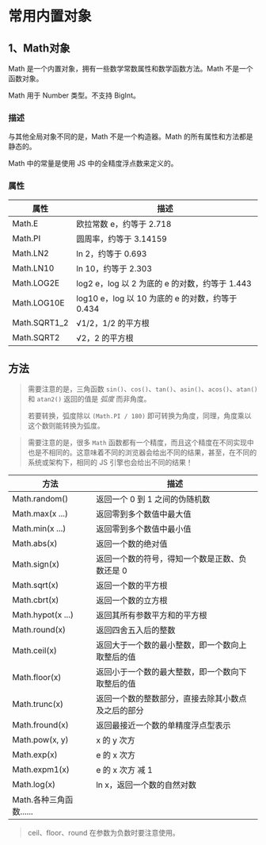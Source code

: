 # 常用内置对象

## 1、Math对象

Math 是一个内置对象，拥有一些数学常数属性和数学函数方法。Math 不是一个函数对象。

Math 用于 Number 类型。不支持 BigInt。

### 描述

与其他全局对象不同的是，Math 不是一个构造器。Math 的所有属性和方法都是静态的。

Math 中的常量是使用 JS 中的全精度浮点数来定义的。

### 属性

| 属性         | 描述                                             |
| ------------ | ------------------------------------------------ |
| Math.E       | 欧拉常数 e，约等于 2.718                         |
| Math.PI      | 圆周率，约等于 3.14159                           |
| Math.LN2     | ln 2，约等于 0.693                               |
| Math.LN10    | ln 10，约等于 2.303                              |
| Math.LOG2E   | log2 e，log 以 2 为底的 e 的对数，约等于 1.443   |
| Math.LOG10E  | log10 e，log 以 10 为底的 e 的对数，约等于 0.434 |
| Math.SQRT1_2 | √1/2，1/2 的平方根                               |
| Math.SQRT2   | √2，2 的平方根                                   |

## 方法

> 需要注意的是，三角函数 `sin()`、`cos()`、`tan()`、`asin()`、`acos()`、`atan()` 和 `atan2()` 返回的值是 *弧度* 而非角度。
>
> 若要转换，弧度除以 `(Math.PI / 180)` 即可转换为角度，同理，角度乘以这个数则能转换为弧度。

> 需要注意的是，很多 `Math` 函数都有一个精度，而且这个精度在不同实现中也是不相同的。这意味着不同的浏览器会给出不同的结果，甚至，在不同的系统或架构下，相同的 JS 引擎也会给出不同的结果！

| 方法                    | 描述                                               |
| ----------------------- | -------------------------------------------------- |
| Math.random()           | 返回一个 0 到 1 之间的伪随机数                     |
| Math.max(x ...)         | 返回零到多个数值中最大值                           |
| Math.min(x ...)         | 返回零到多个数值中最小值                           |
| Math.abs(x)             | 返回一个数的绝对值                                 |
| Math.sign(x)            | 返回一个数的符号，得知一个数是正数、负数还是 0     |
| Math.sqrt(x)            | 返回一个数的平方根                                 |
| Math.cbrt(x)            | 返回一个数的立方根                                 |
| Math.hypot(x ...)       | 返回其所有参数平方和的平方根                       |
| Math.round(x)           | 返回四舍五入后的整数                               |
| Math.ceil(x)            | 返回大于一个数的最小整数，即一个数向上取整后的值   |
| Math.floor(x)           | 返回小于一个数的最大整数，即一个数向下取整后的值   |
| Math.trunc(x)           | 返回一个数的整数部分，直接去除其小数点及之后的部分 |
| Math.fround(x)          | 返回最接近一个数的单精度浮点型表示                 |
| Math.pow(x, y)          | x 的 y 次方                                        |
| Math.exp(x)             | e 的 x 次方                                        |
| Math.expm1(x)           | e 的 x 次方 减 1                                   |
| Math.log(x)             | ln x，返回一个数的自然对数                         |
| Math.各种三角函数...... |                                                    |

> ceil、floor、round 在参数为负数时要注意使用。



